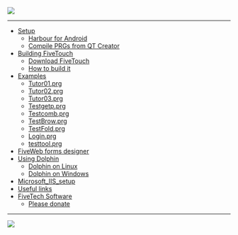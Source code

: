 [![](https://bitbucket.org/fivetech/screenshots/downloads/fivetech_logo.gif)](http://www.fivetechsoft.com "FiveTech Software")
***

  * [Setup](Setup)
    * [Harbour for Android](build_Harbour_for_Android)
    * [Compile PRGs from QT Creator](compile_PRGs_from_QT_Creator)
  * [Building FiveTouch]()
    * [Download FiveTouch](download_fiveweb)
    * [How to build it](how_to_build_FiveWeb)
  * [Examples]()
    * [Tutor01.prg](tutor01_prg)
    * [Tutor02.prg](tutor02_prg)
    * [Tutor03.prg](tutor03_prg)
    * [Testgetp.prg](testgetp_prg)
    * [Testcomb.prg](testcomb_prg)
    * [TestBrow.prg](testbrow_prg)
    * [TestFold.prg](testfold_prg)
    * [Login.prg](login_prg)
    * [testtool.prg](testtool_prg)
  * [FiveWeb forms designer](fiveweb_forms_designer)
  * [Using Dolphin](http://tdolphin.blogspot.com.es/)
    * [Dolphin on Linux](dolphin_on_linux)
    * [Dolphin on Windows](dolphin_on_windows)
  * [Microsoft\_IIS\_setup](Microsoft_IIS_setup)
  * [Useful links](useful_links)
  * [FiveTech Software](http://www.fivetechsoft.com)
    * [Please donate](Please_donate)

***
[![](https://bitbucket.org/fivetech/screenshots/downloads/harbour.jpg)](https://github.com/harbour/core "The Harbour Project")


